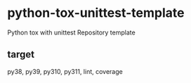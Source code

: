 # python-tox-unittest-template
Python tox with unittest Repository template 

## target
py38, py39, py310, py311, lint, coverage